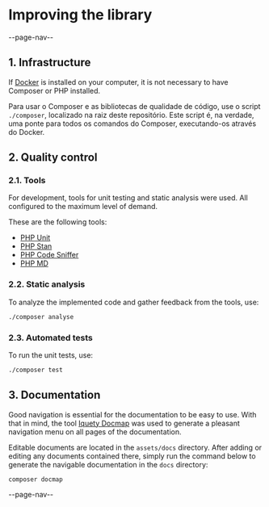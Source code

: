 # Improving the library

--page-nav--

## 1. Infrastructure

If [Docker](https://www.docker.com/) is installed on your computer, it is not necessary to have Composer or PHP installed.

Para usar o Composer e as bibliotecas de qualidade de código, use o script `./composer`, localizado na raiz deste repositório. Este script é, na verdade, uma ponte para todos os comandos do Composer, executando-os através do Docker.

## 2. Quality control

### 2.1. Tools

For development, tools for unit testing and static analysis were used. All configured to the maximum level of demand.

These are the following tools:

- [PHP Unit](https://phpunit.de)
- [PHP Stan](https://phpstan.org)
- [PHP Code Sniffer](https://github.com/squizlabs/PHP_CodeSniffer)
- [PHP MD](https://phpmd.org)

### 2.2. Static analysis

To analyze the implemented code and gather feedback from the tools, use:

```bash
./composer analyse
```

### 2.3. Automated tests

To run the unit tests, use:

```bash
./composer test
```

## 3. Documentation

Good navigation is essential for the documentation to be easy to use. With that in mind, the tool [Iquety Docmap](https://github.com/iquety/docmap) was used to generate a pleasant navigation menu on all pages of the documentation.

Editable documents are located in the `assets/docs` directory. After adding or editing any documents contained there, simply run the command below to generate the navigable documentation in the `docs` directory:

```bash
composer docmap
```

--page-nav--
